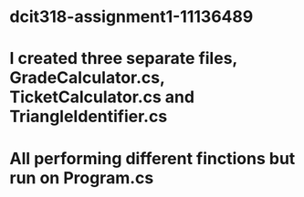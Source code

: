 # dcit318-assignment1-11136489

# I created three separate files, GradeCalculator.cs, TicketCalculator.cs and TriangleIdentifier.cs
# All performing different finctions but run on Program.cs